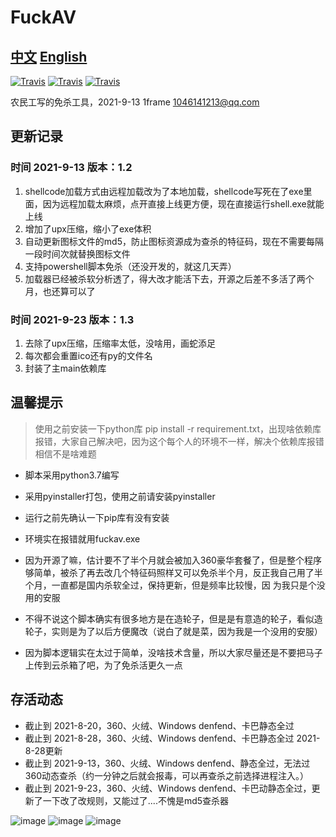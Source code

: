 # FuckAV
## [中文](https://github.com/iframepm/FuckAV/blob/main/README.md) [English](https://github.com/iframepm/FuckAV/blob/main/English_readme.md)

[![Travis](https://img.shields.io/badge/%E7%89%88%E6%9C%AC-1.2-red)](1)  [![Travis](https://img.shields.io/badge/Time-9--13-brightgreen)](1)  [![Travis](https://img.shields.io/badge/python-3.6-brightgreen)](1)

农民工写的免杀工具，2021-9-13
 1frame  1046141213@qq.com
## 更新记录
### 时间 2021-9-13 版本：1.2
1. shellcode加载方式由远程加载改为了本地加载，shellcode写死在了exe里面，因为远程加载太麻烦，点开直接上线更方便，现在直接运行shell.exe就能上线
2. 增加了upx压缩，缩小了exe体积
3. 自动更新图标文件的md5，防止图标资源成为查杀的特征码，现在不需要每隔一段时间次就替换图标文件
4. 支持powershell脚本免杀（还没开发的，就这几天弄）
5. 加载器已经被杀软分析透了，得大改才能活下去，开源之后差不多活了两个月，也还算可以了
### 时间 2021-9-23 版本：1.3
1. 去除了upx压缩，压缩率太低，没啥用，画蛇添足
2. 每次都会重置ico还有py的文件名
3. 封装了主main依赖库
##  温馨提示
> 使用之前安装一下python库 pip install -r requirement.txt，出现啥依赖库报错，大家自己解决吧，因为这个每个人的环境不一样，解决个依赖库报错相信不是啥难题

- 脚本采用python3.7编写

- 采用pyinstaller打包，使用之前请安装pyinstaller

- 运行之前先确认一下pip库有没有安装

- 环境实在报错就用fuckav.exe

- 因为开源了嘛，估计要不了半个月就会被加入360豪华套餐了，但是整个程序够简单，被杀了再去改几个特征码照样又可以免杀半个月，反正我自己用了半个月，一直都是国内杀软全过，保持更新，但是频率比较慢，因      为我只是个没用的安服

- 不得不说这个脚本确实有很多地方是在造轮子，但是是有意造的轮子，看似造轮子，实则是为了以后方便魔改（说白了就是菜，因为我是一个没用的安服）

- 因为脚本逻辑实在太过于简单，没啥技术含量，所以大家尽量还是不要把马子上传到云杀箱了吧，为了免杀活更久一点
## 存活动态
- 截止到 2021-8-20，360、火绒、Windows denfend、卡巴静态全过
- 截止到 2021-8-28，360、火绒、Windows denfend、卡巴静态全过  2021-8-28更新
- 截止到 2021-9-13，360、火绒、Windows denfend、静态全过，无法过360动态查杀（约一分钟之后就会报毒，可以再查杀之前选择进程注入。）
- 截止到 2021-9-23，360、火绒、Windows denfend、卡巴动静态全过，更新了一下改了改规则，又能过了....不愧是md5查杀器

![image](https://s3.bmp.ovh/imgs/2021/09/44082aac1e090b1d.png)
![image](https://z3.ax1x.com/2021/08/20/fO7itK.jpg)
![image](https://z3.ax1x.com/2021/08/20/fOqMA1.png)

